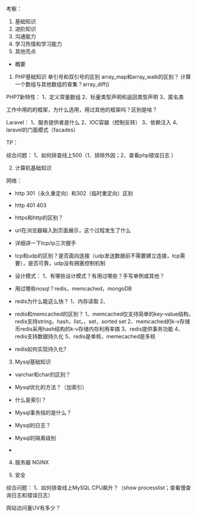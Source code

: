 
考察：
1. 基础知识
2. 进阶知识
3. 沟通能力
4. 学习热情和学习能力
5. 其他亮点


- 概要
1. PHP基础知识
单引号和双引号的区别
array_map和array_walk的区别？
计算一个数组与其他数组的查集？array_diff()

PHP7新特性：
1、定义常量数组
2、标量类型声明和返回类型声明
3、匿名类

工作中用的的框架，为什么选用，用过其他的框架吗？区别是啥？


Laravel：
1、服务提供者是什么
2、IOC容器（控制反转）
3、依赖注入
4、laravel的门面模式（facades）

TP：


综合问题：
1、如何排查线上500（1、排除外因；2、查看php错误日志 ）


2. 计算机基础知识

网络：
- http 301（永久重定向）和302（临时重定向）区别
- http 401 403 
- https和http的区别？

- url在浏览器输入到页面展示，这个过程发生了什么

- 详细讲一下tcp/ip三次握手

- tcp和udp的区别？是否面向连接（udp发送数据前不需要建立连接，tcp需要），是否可靠，udp没有拥塞控制机制

- 设计模式：
1、有哪些设计模式？有用过哪些？手写单例或其他？


- 用过哪些nosql？redis，memcached，mongoDB

- redis为什么能这么快？
1、内存读取
2、

- redis和memcached的区别？
1、memcached仅支持简单的key-value结构，redis支持string，hash，list，，set，sorted set
2、memcached的k-v存储币redis采用hash结构的k-v存储内存利用率搞
3、redis提供事务功能
4、redis支持数据持久化
5、redis是单核，memecached是多核

- redis如何实现持久化?


3. Mysql基础知识

- varchar和char的区别？

- Mysql优化的方法？（加索引）

- 什么是索引？

- Mysql事务指的是什么？

- Mysql的日志？

- Mysql的隔离级别

- 


4. 服务器
NGINX

5. 安全

综合问题：
1、如何排查线上MySQL CPU飙升？（show processlist；查看慢查询日志和错误日志）

网站访问量UV有多少？

